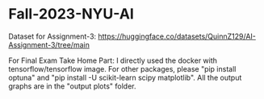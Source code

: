 # Fall-2023-NYU-AI

Dataset for Assignment-3: https://huggingface.co/datasets/QuinnZ129/AI-Assignment-3/tree/main


For Final Exam Take Home Part:
I directly used the docker with tensorflow/tensorflow image. 
For other packages, please "pip install optuna" and "pip install -U scikit-learn scipy matplotlib".
All the output graphs are in the "output plots" folder.
